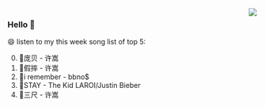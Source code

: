 <img align="right"  src="https://github-readme-stats.vercel.app/api/top-langs/?username=kvnZero" />

### Hello 👋

😄 listen to my this week song list of top 5:

0. 🌈庞贝 - 许嵩
1. 🌈假摔 - 许嵩
2. 🌈i remember - bbno$
3. 🌈STAY - The Kid LAROI/Justin Bieber
4. 🌈三尺 - 许嵩

